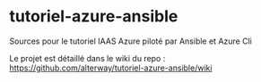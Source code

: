 tutoriel-azure-ansible
======================

Sources pour le tutoriel IAAS Azure piloté par Ansible et Azure Cli 

Le projet est détaillé dans le wiki du repo : https://github.com/alterway/tutoriel-azure-ansible/wiki
